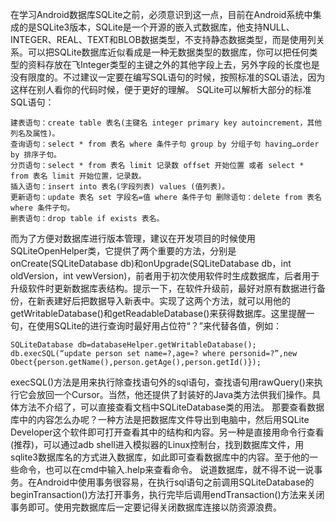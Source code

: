 在学习Android数据库SQLite之前，必须意识到这一点，目前在Android系统中集成的是SQLite3版本，SQLite是一个开源的嵌入式数据库，他支持NULL、INTEGER、REAL、TEXT和BLOB数据类型，不支持静态数据类型，而是使用列关系。可以把SQLite数据库近似看成是一种无数据类型的数据库，你可以把任何类型的资料存放在飞Integer类型的主键之外的其他字段上去，另外字段的长度也是没有限度的。不过建议一定要在编写SQL语句的时候，按照标准的SQL语法，因为这样在别人看你的代码时候，便于更好的理解。
SQLite可以解析大部分的标准SQL语句：   
```   
建表语句：create table 表名(主键名 integer primary key autoincrement，其他列名及属性)。
查询语句：select * from 表名 where 条件子句 group by 分组子句 having…order by 排序子句。 
分页语句：select * from 表名 limit 记录数 offset 开始位置 或者 select * from 表名 limit 开始位置，记录数。
插入语句：insert into 表名(字段列表) values (值列表)。
更新语句：update 表名 set 字段名=值 where 条件子句 删除语句：delete from 表名 where 条件子句。
删表语句：drop table if exists 表名。
```
而为了方便对数据库进行版本管理，建议在开发项目的时候使用SQLiteOpenHelper类，它提供了两个重要的方法，分别是onCreate(SQLiteDatabase db)和onUpgrade(SQLiteDatabase db，int oldVersion，int vewVersion)，前者用于初次使用软件时生成数据库，后者用于升级软件时更新数据库表结构。提示一下，在软件升级前，最好对原有数据进行备份，在新表建好后把数据导入新表中。实现了这两个方法，就可以用他的getWritableDatabase()和getReadableDatabase()来获得数据库。这里提醒一句，在使用SQLite的进行查询时最好用占位符“？”来代替各值，例如：
```  
SQLiteDatabase db=databaseHelper.getWritableDatabase();
db.execSQL(“update person set name=?,age=? where personid=?”,new Obect{person.getName(),person.getAge(),person.getId()});
```
execSQL()方法是用来执行除查找语句外的sql语句，查找语句用rawQuery()来执行它会放回一个Cursor。当然，他还提供了封装好的Java类方法供我们操作。具体方法不介绍了，可以直接查看文档中SQLiteDatabase类的用法。
那要查看数据库中的内容怎么办呢？一种方法是把数据库文件导出到电脑中，然后用SQLite Developer这个软件即可打开查看其中的结构和内容。另一种是直接用命令行查看(推荐)，可以通过adb shell进入模拟器的Linux控制台，找到数据库文件，用sqlite3数据库名的方式进入数据库，如此即可查看数据库中的内容。至于他的一些命令，也可以在cmd中输入.help来查看命令。
说道数据库，就不得不说一说事务。在Android中使用事务很容易，在执行sql语句之前调用SQLiteDatabase的beginTransaction()方法打开事务，执行完毕后调用endTransaction()方法来关闭事务即可。使用完数据库后一定要记得关闭数据库连接以防资源浪费。